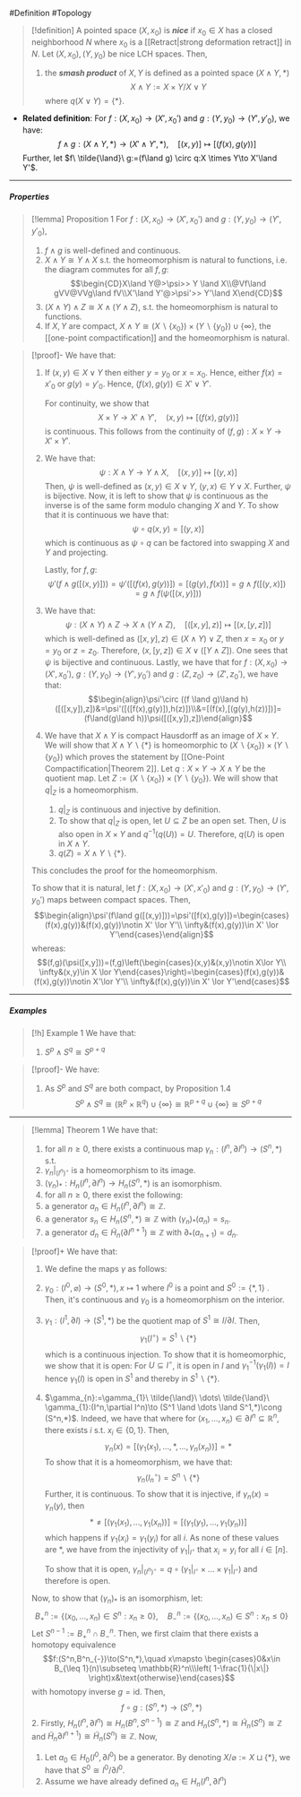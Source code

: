 #Definition #Topology 

> [!definition]
> A pointed space $(X,x_{0})$ is ***nice*** if $x_{0}\in X$ has a closed neighborhood $N$ where $x_{0}$ is a [[Retract|strong deformation retract]] in $N$. Let $(X,x_{0}),(Y,y_{0})$ be nice LCH spaces. Then, 
> 1. the ***smash product*** of $X,Y$ is defined as a pointed space $(X\land Y,*)$ $$X\land Y:=X\times Y / X\lor Y$$where $q(X\lor Y)=\{ * \}$.
- **Related definition**: For $f:(X,x_{0})\to(X',x_{0}')$ and $g:(Y,y_{0})\to(Y',y'_{0})$, we have: $$f \land g:(X\land Y,*)\to(X'\land Y',*),\quad [(x,y)]\mapsto [(f(x),g(y))]$$Further, let $f\ \tilde{\land}\ g:=(f\land g) \circ q:X \times Y\to X'\land Y'$.
---
##### Properties
> [!lemma] Proposition 1
> For $f:(X,x_{0})\to(X',x_{0}')$ and $g:(Y,y_{0})\to(Y',y'_{0})$,
> 1. $f\land g$ is well-defined and continuous.
> 2. $X\land Y\cong Y \land X$ s.t. the homeomorphism is natural to functions, i.e. the diagram commutes for all $f,g$:$$\begin{CD}X\land Y@>\psi>> Y \land X\\@Vf\land gVV@VVg\land fV\\X'\land Y'@>\psi'>> Y'\land X\end{CD}$$
> 3. $(X\land Y)\land Z\cong X \land(Y\land Z)$, s.t. the homeomorphism is natural to functions. 
> 4. If $X,Y$ are compact, $X\land Y\cong (X \backslash \{ x_{0} \})\times(Y \backslash \{ y_{0} \})\cup \{ \infty \}$, the [[one-point compactification]] and the homeomorphism is natural.

> [!proof]-
> We have that:
> 1. If $(x,y)\in X \lor Y$ then either $y=y_{0}$ or $x=x_{0}$. Hence, either $f(x)=x'_{0}$ or $g(y)=y'_{0}$. Hence, $(f(x),g(y))\in X' \lor Y'$. 
>    
>    For continuity, we show that $$X\times Y\to X'\land Y',\quad (x,y)\mapsto [(f(x),g(y))]$$is continuous. This follows from the continuity of $(f,g):X\times Y\to X'\times Y'$. 
> 2. We have that: $$\psi:X\land Y\to Y\land X,\quad [(x,y)]\mapsto [(y,x)]$$Then, $\psi$ is well-defined as $(x,y)\in X \lor Y$, $(y,x)\in Y \lor X$. Further, $\psi$ is bijective. Now, it is left to show that $\psi$ is continuous as the inverse is of the same form modulo changing $X$ and $Y$. To show that it is continuous we have that: $$\psi \circ  q(x,y)=[(y,x)]$$which is continuous as $\psi \circ q$ can be factored into swapping $X$ and $Y$ and projecting. 
>    
>    Lastly, for $f,g$: $$\psi'(f\land g([(x,y)]))=\psi'([(f(x),g(y))])=[(g(y),f(x))]=g\land f([(y,x)])=g\land f(\psi([(x,y)]))$$
> 3. We have that: $$\psi:(X\land Y)\land Z\to X\land (Y\land Z),\quad [([x,y],z)]\mapsto [(x,[y,z])]$$which is well-defined as $([x,y],z)\in (X\land Y) \lor Z$, then $x=x_{0}$ or $y=y_{0}$ or $z=z_{0}$. Therefore, $(x,[y,z])\in X \lor ([Y\land Z])$. One sees that $\psi$ is bijective and continuous. Lastly, we have that for $f:(X,x_{0})\to (X',x_{0}')$, $g:(Y,y_{0})\to (Y',y_{0}')$ and $g:(Z,z_{0})\to (Z',z_{0}')$, we have that: $$\begin{align}\psi'\circ ((f \land g)\land h)([([x,y]),z])&=\psi'([([f(x),g(y)]),h(z)])\\&=[(f(x),[(g(y),h(z))])]=(f\land(g\land h))\psi([([x,y]),z])\end{align}$$
> 4. We have that $X \land Y$ is compact Hausdorff as an image of $X\times Y$. We will show that $X\land Y \backslash \{ * \}$ is homeomorphic to $(X \backslash \{ x_{0} \})\times(Y \backslash \{ y_{0} \})$ which proves the statement by [[One-Point Compactification|Theorem 2]]. Let $q:X\times Y\to X \land Y$ be the quotient map. Let $Z:=(X \backslash \{ x_{0} \})\times(Y \backslash \{ y_{0} \})$. We will show that $q|_{Z}$ is a homeomorphism. 
>    
>    1. $q|_{Z}$ is continuous and injective by definition. 
>    2. To show that $q|_{Z}$ is open, let $U\subseteq Z$ be an open set. Then, $U$ is also open in $X\times Y$ and $q^{-1}(q(U))=U$. Therefore, $q(U)$ is open in $X\land Y$.
>    3. $q(Z)=X \land Y \backslash \{ * \}$. 
>	
>	This concludes the proof for the homeomorphism. 
>	
>	To show that it is natural, let $f:(X,x_{0})\to(X',x'_{0})$ and $g:(Y,y_{0})\to(Y',y_{0}')$ maps between compact spaces. Then, $$\begin{align}\psi'(f\land g([(x,y)]))=\psi'([f(x),g(y)])=\begin{cases}(f(x),g(y))&(f(x),g(y))\notin X' \lor Y'\\ \infty&(f(x),g(y))\in X' \lor Y'\end{cases}\end{align}$$whereas: $$(f,g)(\psi([x,y]))=(f,g)\left(\begin{cases}(x,y)&(x,y)\notin X\lor Y\\ \infty&(x,y)\in X \lor Y\end{cases}\right)=\begin{cases}(f(x),g(y))&(f(x),g(y))\notin X'\lor Y'\\ \infty&(f(x),g(y))\in X' \lor Y'\end{cases}$$
---
##### Examples
> [!h] Example 1
> We have that:
> 1. $S^p\land S^q\cong S^{p+q}$

> [!proof]-
> We have:
> 1. As $S^p$ and $S^q$ are both compact, by Proposition 1.4 $$S^p\land S^q\cong (\mathbb{R}^p\times \mathbb{R}^q)\cup \{ \infty \}\cong \mathbb{R}^{p+q}\cup \{ \infty \}\cong S^{p+q}$$

---
> [!lemma] Theorem 1
> We have that:
> 1. for all $n\geq 0$, there exists a continuous map $\gamma_{n}:(I^n,\partial I^n)\to (S^n,*)$ s.t. 
> 	1. $\gamma_{n}|_{(I^n)^\circ}$ is a homeomorphism to its image. 
> 	2. $(\gamma_{n})_{*}:H_{n}(I^n,\partial I^n)\to H_{n}(S^n,*)$ is an isomorphism.
> 2. for all $n\geq 0$, there exist the following:
> 	1. a generator $a_{n}\in H_{n}(I^n,\partial I^n)\cong \mathbb{Z}$.
> 	2. a generator $s_{n}\in H_{n}(S^n,*)\cong \mathbb{Z}$ with $(\gamma_{n})_{*}(a_{n})=s_{n}$.
> 	3. a generator $d_{n}\in \tilde{H}_{n}(\partial I^{n+1})\cong \mathbb{Z}$ with $\partial_{*}(a_{n+1})=d_{n}$.

> [!proof]+
> We have that:
> 1. We define the maps $\gamma$ as follows:
> 	1. $\gamma_{0}:(I^0,\varnothing)\to(S^0,*),x\mapsto 1$ where $I^0$ is a point and $S^0:=\{ *,1 \}$ . Then, it's continuous and $\gamma_{0}$ is a homeomorphism on the interior. 
> 	2. $\gamma_{1}:(I^1,\partial I)\to(S^1,*)$ be the quotient map of $S^1\cong I / \partial I$. Then, $$\gamma_{1}(I^\circ )=S^1 \backslash \{ * \}$$which is a continuous injection. To show that it is homeomorphic, we show that it is open: For $U\subseteq I^\circ$, it is open in $I$ and $\gamma_{1} ^{-1}(\gamma_{1}(I))=I$ hence $\gamma_{1}(I)$ is open in $S^1$ and thereby in $S^1 \backslash \{ * \}$. 
> 	3. $\gamma_{n}:=\gamma_{1}\ \tilde{\land}\ \dots\ \tilde{\land}\ \gamma_{1}:(I^n,\partial I^n)\to (S^1 \land \dots \land S^1,*)\cong (S^n,*)$. Indeed, we have that where for $(x_{1},\dots,x_{n})\in \partial I^n\subseteq \mathbb{R}^n$, there exists $i$ s.t. $x_{i}\in \{ 0,1 \}$. Then, $$\gamma_{n}(x)=[(\gamma_{1}(x_{1}),\dots,*,\dots,\gamma_{n}(x_{n}))]=*$$To show that it is a homeomorphism, we have that: $$\gamma_{n}{(I_{n}^\circ )}=S^n \backslash \{ * \}$$Further, it is continuous. To show that it is injective, if $\gamma_{n}(x)=\gamma_{n}(y)$, then $$*\neq[(\gamma_{1}(x_{1}),\dots,\gamma_{1}(x_{n}))]=[(\gamma_{1}(y_{1}),\dots,\gamma_{1}(y_{n}))]$$which happens if $\gamma_{1}(x_{i})=\gamma_{1}(y_{i})$ for all $i$. As none of these values are $*$, we have from the injectivity of $\gamma_{1}|_{I^\circ}$ that $x_{i}=y_{i}$ for all $i\in [n]$. 
> 	   
> 	   To show that it is open, $\gamma_{n}|_{(I^n)^\circ}=q \circ(\gamma_{1}|_{I^\circ}\times\dots\times\gamma_{1}|_{I^\circ})$ and therefore is open. 
> 	
> 	Now, to show that $(\gamma_{n})_{*}$ is an isomorphism, let: $$B^n_{+}:=\{ (x_{0},\dots,x_{n})\in S^n:x_{n}\geq 0 \}, \quad B^n_{-}:=\{ (x_{0},\dots,x_{n})\in S^n:x_{n}\leq 0 \}$$Let $S^{n-1}:=B^n_{+}\cap B^n_{-}$. Then, we first claim that there exists a homotopy equivalence $$f:(S^n,B^n_{-})\to(S^n,*),\quad x\mapsto \begin{cases}0&x\in B_{\leq 1}(n)\subseteq \mathbb{R}^n\\\left( 1-\frac{1}{\|x\|} \right)x&\text{otherwise}\end{cases}$$with homotopy inverse $g=\text{id}$. Then, $$f\circ g:(S^n,*)\to(S^n,*)$$
> 2. Firstly, $H_{n}(I^n,\partial I^n)\cong H_{n}(B^n, S^{n-1})\cong\mathbb{Z}$ and $H_{n}(S^n,*)\cong \tilde{H}_{n}(S^n)\cong \mathbb{Z}$ and $\tilde{H}_{n}\partial I^{n+1})\cong \tilde{H}_{n}(S^n)\cong \mathbb{Z}$. Now, 
> 	1. Let $a_{0}\in H_{0}(I^0,\partial I^0)$ be a generator. By denoting $X / \varnothing:=X\sqcup\{ * \}$, we have that $S^0\cong I^0 / \partial I^0$.
> 	2. Assume we have already defined $a_{n}\in H_{n}(I^n,\partial I^n)$